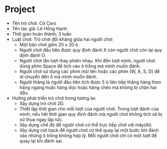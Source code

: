 # Project
- Tên trò chơi: Cờ Caro
- Tên tác giả: Lê Hồng Hạnh
- Thời gian hoàn thành: 3 tuần
- Luật chơi: Trò chơi đối kháng giữa hai người chơi 
  + Một bàn chơi gồm 20 x 20 ô.
  + Người chơi đầu tiên được quy định đánh X còn người chơi còn lại quy định đánh O.
  + Người chơi lần lượt thay phiên nhau. Khi đến lượt mình, người chơi dùng phím Space để tích vào ô trống mà mình muốn đánh.
  + Người chơi sử dụng các phím mũi tên hoặc các phím (W, A, S, D) để di chuyển đến ô mà mình muốn đánh.
  + Người thắng là người đầu tiên tích được 5 ô liên tiếp thẳng hàng theo hàng ngang hoặc hàng dọc hoặc hàng chéo mà không bị chặn hai     đầu.
- Hướng phát triển trò chơi trong tương lai:
  + Xây dựng trò chơi 2D.
  + Thiết lập thời gian cho mỗi lượt của người chơi. Trong lượt đánh của mình, nếu hết thời gian quy định đánh mà người chơi không tích sẽ bị xử thua ngay lập tức.
  + Xây dựng chế độ để người chơi có thể trực tiếp chơi với máy(AI).
  + Xây dựng nút back để người chơi có thể quay lại một bước khi đánh vào những ô trống không hợp lý. Mỗi người chơi chỉ có một lượt để quay lại khi đánh sai.

